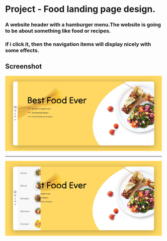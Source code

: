 # Project - Food landing page design.

### A website header with a hamburger menu.The website is going to be about something like food or recipes.
### if i click it, then the navigation items will display nicely with some effects.

## Screenshot

![imagen](/images/img-landing-page.jpg)
****
![imagen](/images/img-landing-menu.jpg)